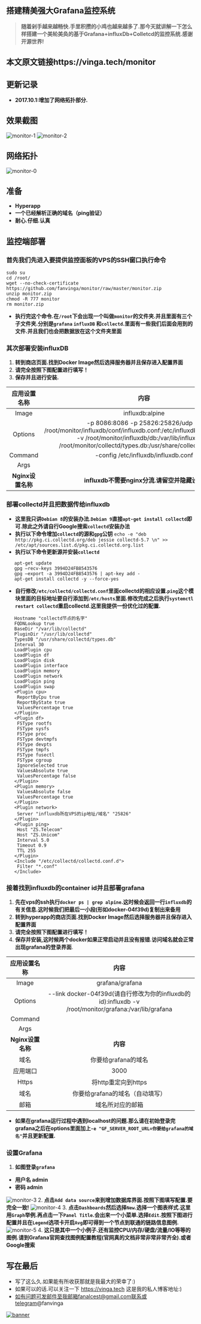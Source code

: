 
## 搭建精美强大Grafana监控系统


> **随着剁手越来越畅快.手里积攒的小鸡也越来越多了.那今天就讲解一下怎么样搭建一个美轮美奂的基于Grafana+influxDb+Colletcd的监控系统.感谢开源世界!**



## 本文原文链接https://vinga.tech/monitor



## 更新记录

- **2017.10.1:增加了网络拓扑部分.**



## 效果截图

![monitor-1](./images/monitor-1.jpg)
![monitor-2](./images/monitor-2.jpg)



## 网络拓扑

![monitor-0](./images/monitor-0.jpg)



## 准备

* **Hyperapp**
* **一个已经解析正确的域名（ping验证）**
* **耐心.仔细.认真**



## 监控端部署

### 首先我们先进入要提供监控面板的VPS的SSH窗口执行命令


```
sudo su
cd /root/ 
wget --no-check-certificate https://github.com/fanvinga/monitor/raw/master/monitor.zip
unzip monitor.zip 
chmod -R 777 monitor 
rm monitor.zip
```
* **执行完这个命令.在`/root`下会出现一个叫做`monitor`的文件夹.并且里面有三个子文件夹.分别是`grafana` `influxDB` 和`collectd`.里面有一些我们后面会用到的文件.并且我们也会把数据放在这个文件夹里面**




### 其次部署安装influxDB

1. **转到商店页面.找到Docker Image然后选择服务器并且保存进入配置界面**
2. **请完全按照下图配置进行填写！**
3. **保存并且进行安装.**

|    应用设置名称     |                    内容                    |
| :-----------: | :--------------------------------------: |
|     Image     |             influxdb:alpine              |
|    Options    | -p 8086:8086 -p 25826:25826/udp -v /root/monitor/influxdb/conf/influxdb.conf:/etc/influxdb/influxdb.conf:ro -v /root/monitor/influxdb/db:/var/lib/influxdb -v /root/monitor/collectd/types.db:/usr/share/collectd/types.db |
|    Command    |   -config /etc/influxdb/influxdb.conf    |
|     Args      |                                          |
| **Nginx设置名称** |     **influxdb不需要nginx分流.请留空并隐藏设置**      |



### 部署collectd并且把数据传给influxdb

*  **这里我只讲`Debian 8`的安装办法.`Debian 9`直接`apt-get install collectd`即可.除此之外请自行Google搜索`collectd`安装办法**
*  **执行以下命令增加`collectd`的源和`gpg`公钥**
   `echo -e "deb http://pkg.ci.collectd.org/deb jessie collectd-5.7 \n" >> /etc/apt/sources.list.d/pkg.ci.collectd.org.list`
*  **执行以下命令更新源并安装`collectd`**

```
   apt-get update
   gpg —recv-keys 3994D24FB8543576
   gpg —export -a 3994D24FB8543576 | apt-key add -
   apt-get install collectd -y --force-yes
```

*  **自行修改`/etc/collectd/collectd.conf`里面collectd的相应设置.`ping`这个模块里面的目标地址要自行添加到`/etc/hosts`里面.修改完成之后执行`systemctl restart collectd`重启collectd.这里我提供一份优化过的配置.**

```
   Hostname "collectd节点的名字"
   FQDNLookup true
   BaseDir "/var/lib/collectd"
   PluginDir "/usr/lib/collectd"
   TypesDB "/usr/share/collectd/types.db" 
   Interval 30
   LoadPlugin cpu
   LoadPlugin df
   LoadPlugin disk
   LoadPlugin interface
   LoadPlugin memory
   LoadPlugin network
   LoadPlugin ping
   LoadPlugin swap
   <Plugin cpu>
   	ReportByCpu true
   	ReportByState true
   	ValuesPercentage true
   </Plugin>
   <Plugin df>
   	FSType rootfs
   	FSType sysfs
   	FSType proc
   	FSType devtmpfs
   	FSType devpts
   	FSType tmpfs
   	FSType fusectl
   	FSType cgroup
   	IgnoreSelected true
   	ValuesAbsolute true
   	ValuesPercentage false
   </Plugin>
   <Plugin memory>
   	ValuesAbsolute false
   	ValuesPercentage true
   </Plugin>
   <Plugin network>
   	Server "influxdb所在VPS的ip地址/域名" "25826"
   </Plugin>
   <Plugin ping>
   	Host "ZS.Telecom"
   	Host "ZS.Unicom"
   	Interval 5.0
   	Timeout 0.9
   	TTL 255
   </Plugin>
   <Include "/etc/collectd/collectd.conf.d">
   	Filter "*.conf"
   </Include>
```



### 接着找到influxdb的container id并且部署grafana

1. **先在vps的ssh执行`docker ps | grep alpine`.这时候会返回一行`influxdb`的有关信息.这时候我们把最后一小段(形如docker-04f39d)复制出来备用**
2. **转到hyperapp的商店页面.找到Docker Image然后选择服务器并且保存进入配置界面**
3. **请完全按照下图配置进行填写！**
4. **保存并安装,这时候两个docker如果正常启动并且没有报错.访问域名就会正常出现grafana的登录界面**.

|    应用设置名称     |                    内容                    |
| :-----------: | :--------------------------------------: |
|     Image     |             grafana/grafana              |
|    Options    | --link docker-04f39d(请自行修改为你的influxdb的id):influxdb -v /root/monitor/grafana:/var/lib/grafana |
|    Command    |                                          |
|     Args      |                                          |
| **Nginx设置名称** |                  **内容**                  |
|      域名       |              你要给grafana的域名               |
|     应用端口      |                   3000                   |
|     Https     |              将http重定向到https              |
|      域名       |           你要给grafana的域名（自动填写）            |
|      邮箱       |                 域名所对应的邮箱                 |

*  **如果在grafana运行过程中遇到localhost的问题.那么请在初始登录完grafana之后在options里面加上`-e "GF_SERVER_ROOT_URL=你要给grafana的域名"`并且更新配置.**




### 设置Grafana

1. **如图登录`grafana`**
  * **用户名 admin**
  * **密码 admin**

  ![monitor-3](./images/monitor-3.jpg)
2. **点击`Add data source`来到增加数据库界面.按照下图填写配置.要完全一致!**
   ![monitor-4](./images/monitor-4.jpg)
3. **点击`Dashboards`然后选择`New`.选择一个图表样式.这里用`Graph`举例.再点击一下`Panel Title`.会出来一个小菜单.选择`Edit`.按照下图进行配置并且在`Legend`选项卡开启`Avg`即可得到一个节点到联通的链路信息图例.**
   ![monitor-5](./images/monitor-5.jpg)
4. **这只是其中一个小例子.还有监控CPU/内存/硬盘/流量/IO等等的图例.请到Grafana官网查找图例配置教程(官网真的文档非常非常非常齐全).或者Google搜索**




## 写在最后

* 写了这么久.如果能有所收获那就是我最大的荣幸了:)
* 如果可以的话.可以关注一下 https://vinga.tech 这是我的私人博客地址:)
* 如有问题可发邮件至我邮箱fanalcest@gmail.com联系或telegram@fanvinga

<a href="https://vinga.tech"><img src="https://d.unlimit.fun/design/banner.png" alt="banner" target="_blank"></a>
